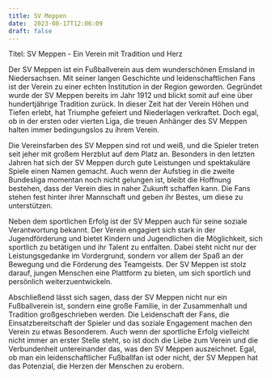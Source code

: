 ```yaml
---
title: SV Meppen
date:  2023-08-17T12:06:09
draft: false
---
```


Titel: SV Meppen - Ein Verein mit Tradition und Herz

Der SV Meppen ist ein Fußballverein aus dem wunderschönen Emsland in Niedersachsen. Mit seiner langen Geschichte und leidenschaftlichen Fans ist der Verein zu einer echten Institution in der Region geworden. Gegründet wurde der SV Meppen bereits im Jahr 1912 und blickt somit auf eine über hundertjährige Tradition zurück. In dieser Zeit hat der Verein Höhen und Tiefen erlebt, hat Triumphe gefeiert und Niederlagen verkraftet. Doch egal, ob in der ersten oder vierten Liga, die treuen Anhänger des SV Meppen halten immer bedingungslos zu ihrem Verein.

Die Vereinsfarben des SV Meppen sind rot und weiß, und die Spieler treten seit jeher mit großem Herzblut auf dem Platz an. Besonders in den letzten Jahren hat sich der SV Meppen durch gute Leistungen und spektakuläre Spiele einen Namen gemacht. Auch wenn der Aufstieg in die zweite Bundesliga momentan noch nicht gelungen ist, bleibt die Hoffnung bestehen, dass der Verein dies in naher Zukunft schaffen kann. Die Fans stehen fest hinter ihrer Mannschaft und geben ihr Bestes, um diese zu unterstützen.

Neben dem sportlichen Erfolg ist der SV Meppen auch für seine soziale Verantwortung bekannt. Der Verein engagiert sich stark in der Jugendförderung und bietet Kindern und Jugendlichen die Möglichkeit, sich sportlich zu betätigen und ihr Talent zu entfalten. Dabei steht nicht nur der Leistungsgedanke im Vordergrund, sondern vor allem der Spaß an der Bewegung und die Förderung des Teamgeists. Der SV Meppen ist stolz darauf, jungen Menschen eine Plattform zu bieten, um sich sportlich und persönlich weiterzuentwickeln.

Abschließend lässt sich sagen, dass der SV Meppen nicht nur ein Fußballverein ist, sondern eine große Familie, in der Zusammenhalt und Tradition großgeschrieben werden. Die Leidenschaft der Fans, die Einsatzbereitschaft der Spieler und das soziale Engagement machen den Verein zu etwas Besonderem. Auch wenn der sportliche Erfolg vielleicht nicht immer an erster Stelle steht, so ist doch die Liebe zum Verein und die Verbundenheit untereinander das, was den SV Meppen auszeichnet. Egal, ob man ein leidenschaftlicher Fußballfan ist oder nicht, der SV Meppen hat das Potenzial, die Herzen der Menschen zu erobern.